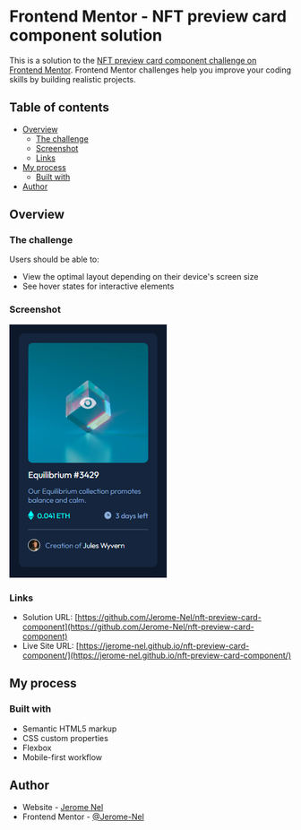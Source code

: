 # Frontend Mentor - NFT preview card component solution

This is a solution to the [NFT preview card component challenge on Frontend Mentor](https://www.frontendmentor.io/challenges/nft-preview-card-component-SbdUL_w0U). Frontend Mentor challenges help you improve your coding skills by building realistic projects.

## Table of contents

- [Overview](#overview)
  - [The challenge](#the-challenge)
  - [Screenshot](#screenshot)
  - [Links](#links)
- [My process](#my-process)
  - [Built with](#built-with)
- [Author](#author)

## Overview

### The challenge

Users should be able to:

- View the optimal layout depending on their device's screen size
- See hover states for interactive elements

### Screenshot

![](./screenshots/mobile-view.PNG)

### Links

- Solution URL: [https://github.com/Jerome-Nel/nft-preview-card-component](https://github.com/Jerome-Nel/nft-preview-card-component)
- Live Site URL: [https://jerome-nel.github.io/nft-preview-card-component/](https://jerome-nel.github.io/nft-preview-card-component/)

## My process

### Built with

- Semantic HTML5 markup
- CSS custom properties
- Flexbox
- Mobile-first workflow

## Author

- Website - [Jerome Nel](https://github.com/Jerome-Nel)
- Frontend Mentor - [@Jerome-Nel](https://www.frontendmentor.io/profile/Jerome-Nele)
